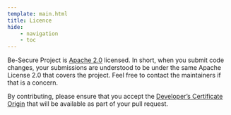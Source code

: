 ```yaml
---
template: main.html
title: Licence
hide: 
    - navigation
    - toc
---
```



Be-Secure Project is [Apache 2.0](https://en.wikipedia.org/wiki/Apache_License#:~:text=The%20Apache%20License%20is%20a,license%2C%20without%20concern%20for%20royalties) licensed. In short, when you submit code changes, your submissions are understood to be under the same Apache License 2.0 that covers the project. Feel free to contact the maintainers if that is a concern.

By contributing, please ensure that you accept the [Developer’s Certificate Origin](https://github.com/apps/dco) that will be available as part of your pull request.
